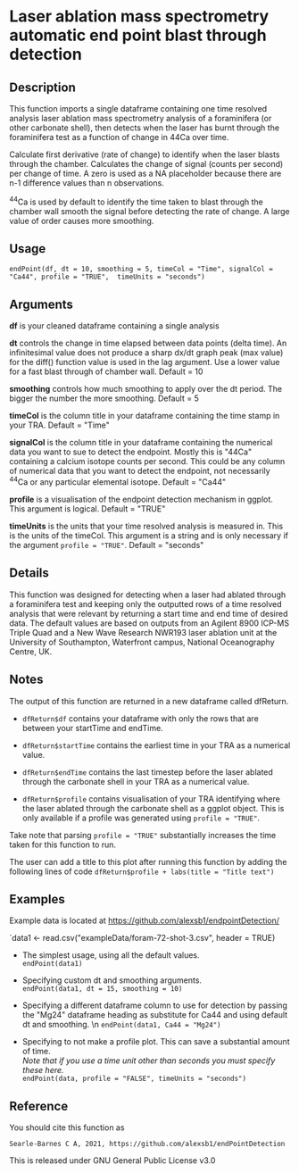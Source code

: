 # Laser ablation mass spectrometry automatic end point blast through detection

## Description
This function imports a single dataframe containing one time resolved analysis laser ablation mass spectrometry analysis of a foraminifera (or other carbonate shell), then detects when the laser has burnt through the foraminifera test as a function of change in 44Ca over time.

Calculate first derivative (rate of change) to identify when the laser blasts through the chamber.
Calculates the change of signal (counts per second) per change of time.
A zero is used as a NA placeholder because there are n-1 difference values than n observations.

<sup>44</sup>Ca is used by default to identify the time taken to blast through the chamber wall
smooth the signal before detecting the rate of change.
A large value of order causes more smoothing.

## Usage
`endPoint(df, dt = 10, smoothing = 5, timeCol = "Time", signalCol = "Ca44", profile = "TRUE",  timeUnits = "seconds")`

## Arguments
**df** is your cleaned dataframe containing a single analysis
  
**dt** controls the change in time elapsed between data points (delta time).
An infinitesimal value does not produce a sharp dx/dt graph peak (max value)
for the diff() function value is used in the lag argument.
Use a lower value for a fast blast through of chamber wall.
Default = 10 

**smoothing** controls how much smoothing to apply over the dt period.
The bigger the number the more smoothing.
Default = 5

**timeCol** is the column title in your dataframe containing the time stamp in your TRA.
Default = "Time"

**signalCol** is the column title in your dataframe containing the numerical data you want to sue to detect the endpoint.
Mostly this is "44Ca" containing a calcium isotope counts per second.
This could be any column of numerical data that you want to detect the endpoint, not necessarily <sup>44</sup>Ca or any particular elemental isotope.
Default = "Ca44"

**profile** is a visualisation of the endpoint detection mechanism in ggplot. This argument is logical.
Default = "TRUE"

**timeUnits** is the units that your time resolved analysis is measured in. This is the units of the timeCol.
This argument is a string and is only necessary if the argument `profile = "TRUE"`.
Default = "seconds"

## Details
This function was designed for detecting when a laser had ablated through a foraminifera test and keeping only the outputted rows of a time resolved analysis that were relevant by returning a start time and end time of desired data.
The default values are based on outputs from an Agilent 8900 ICP-MS Triple Quad and a New Wave Research NWR193 laser ablation unit at the University of Southampton, Waterfront campus, National Oceanography Centre, UK.

## Notes
The output of this function are returned in a new dataframe called dfReturn.

* `dfReturn$df` contains your dataframe with only the rows that are between your startTime and endTime.

* `dfReturn$startTime` contains the earliest time in your TRA as a numerical value.

* `dfReturn$endTime` contains the last timestep before the laser ablated through the carbonate shell in your TRA as a numerical value.

* `dfReturn$profile` contains visualisation of your TRA identifying where the laser ablated through the carbonate shell as a ggplot object. This is only available if a profile was generated using `profile = "TRUE"`.


Take note that parsing `profile = "TRUE"` substantially increases the time taken for this function to run.

The user can add a title to this plot after running this function by adding the following lines of code
`dfReturn$profile + labs(title = "Title text")`

## Examples

Example data is located at https://github.com/alexsb1/endpointDetection/

`data1 <- read.csv("exampleData/foram-72-shot-3.csv", header = TRUE)

* The simplest usage, using all the default values. \
`endPoint(data1)`

* Specifying custom dt and smoothing arguments. \
`endPoint(data1, dt = 15, smoothing = 10)`

* Specifying a different dataframe column to use for detection by passing the "Mg24" dataframe heading as substitute for Ca44 and using default dt and smoothing. \n
`endPoint(data1, Ca44 = "Mg24")`

* Specifying to not make a profile plot. This can save a substantial amount of time. \
_Note that if you use a time unit other than seconds you must specify these here._ \
`endPoint(data, profile = "FALSE", timeUnits = "seconds")`



## Reference

You should cite this function as

`Searle-Barnes C A, 2021, https://github.com/alexsb1/endPointDetection`

This is released under GNU General Public License v3.0




